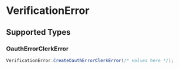 # VerificationError


## Supported Types

### OauthErrorClerkError

```csharp
VerificationError.CreateOauthErrorClerkError(/* values here */);
```

